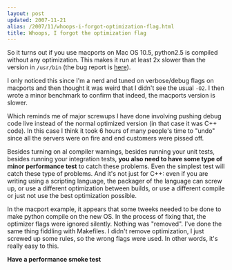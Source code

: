 ```yaml
---
layout: post
updated: 2007-11-21
alias: /2007/11/whoops-i-forgot-optimization-flag.html
title: Whoops, I forgot the optimization flag
---
```

<p>So it turns out if you use macports on Mac OS 10.5, python2.5 is compiled without any optimization.  This makes it run at least 2x slower than the version in <code>/usr/bin</code> (the bug report is <a href="http://trac.macports.org/projects/macports/ticket/13335">here</a>).

<p>I only noticed this since I'm a nerd and tuned on verbose/debug flags on macports and then thought it was weird that I didn't see the usual <code>-O2</code>.   I then wrote a minor benchmark to confirm that indeed, the macports version is slower.</p>

<p>Which reminds me of major screwups I have done involving pushing debug code live instead of the normal optimized version (in that case it was C++ code).  In this case I think it took 6 hours of many people's time to "undo" since all the servers  were on fire and end customers were pissed off.</p>

<p>Besides turning on al compiler warnings, besides running your unit tests, besides running your integration tests, <b>you also need to have some type of minor performance test</b> to catch these problems.   Even the simplest test will catch these type of problems.  And it's not just for C++:  even if you are writing using a scripting language, the packager of the language can screw up, or use a different optimization between builds, or use a different compile or just not use the best optimization possible. </p>

<p> In the macport example, it appears that some tweeks needed to be done to make python compile on the new OS.  In the process of fixing that, the optimizer flags were ignored silently.  Nothing was "removed".   I've done the same thing fiddling with Makefiles.  I didn't remove optimization, I just screwed up some rules, so the wrong flags were used.  In other words, it's really easy to this.</p>

<p><b>Have a performance smoke test</b></p>
